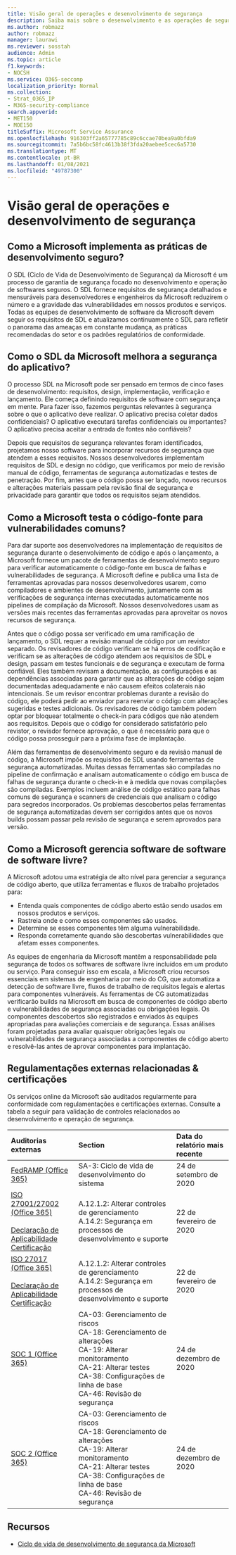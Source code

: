 ```yaml
---
title: Visão geral de operações e desenvolvimento de segurança
description: Saiba mais sobre o desenvolvimento e as operações de segurança no Microsoft 365
ms.author: robmazz
author: robmazz
manager: laurawi
ms.reviewer: sosstah
audience: Admin
ms.topic: article
f1.keywords:
- NOCSH
ms.service: O365-seccomp
localization_priority: Normal
ms.collection:
- Strat_O365_IP
- M365-security-compliance
search.appverid:
- MET150
- MOE150
titleSuffix: Microsoft Service Assurance
ms.openlocfilehash: 916303ff2a65777785c89c6ccae70bea9a0bfda9
ms.sourcegitcommit: 7a5b6bc58fc4613b38f3fda20aebee5cec6a5730
ms.translationtype: MT
ms.contentlocale: pt-BR
ms.lasthandoff: 01/08/2021
ms.locfileid: "49787300"
---
```

# <a name="security-development-and-operations-overview"></a>Visão geral de operações e desenvolvimento de segurança

## <a name="how-does-microsoft-implement-secure-development-practices"></a>Como a Microsoft implementa as práticas de desenvolvimento seguro?

O SDL (Ciclo de Vida de Desenvolvimento de Segurança) da Microsoft é um processo de garantia de segurança focado no desenvolvimento e operação de softwares seguros. O SDL fornece requisitos de segurança detalhados e mensuráveis para desenvolvedores e engenheiros da Microsoft reduzirem o número e a gravidade das vulnerabilidades em nossos produtos e serviços. Todas as equipes de desenvolvimento de software da Microsoft devem seguir os requisitos de SDL e atualizamos continuamente o SDL para refletir o panorama das ameaças em constante mudança, as práticas recomendadas do setor e os padrões regulatórios de conformidade.

## <a name="how-does-microsofts-sdl-improve-application-security"></a>Como o SDL da Microsoft melhora a segurança do aplicativo?

O processo SDL na Microsoft pode ser pensado em termos de cinco fases de desenvolvimento: requisitos, design, implementação, verificação e lançamento. Ele começa definindo requisitos de software com segurança em mente. Para fazer isso, fazemos perguntas relevantes à segurança sobre o que o aplicativo deve realizar. O aplicativo precisa coletar dados confidenciais? O aplicativo executará tarefas confidenciais ou importantes? O aplicativo precisa aceitar a entrada de fontes não confiáveis?

Depois que requisitos de segurança relevantes foram identificados, projetamos nosso software para incorporar recursos de segurança que atendem a esses requisitos. Nossos desenvolvedores implementam requisitos de SDL e design no código, que verificamos por meio de revisão manual de código, ferramentas de segurança automatizadas e testes de penetração. Por fim, antes que o código possa ser lançado, novos recursos e alterações materiais passam pela revisão final de segurança e privacidade para garantir que todos os requisitos sejam atendidos.

## <a name="how-does-microsoft-test-source-code-for-common-vulnerabilities"></a>Como a Microsoft testa o código-fonte para vulnerabilidades comuns?

Para dar suporte aos desenvolvedores na implementação de requisitos de segurança durante o desenvolvimento de código e após o lançamento, a Microsoft fornece um pacote de ferramentas de desenvolvimento seguro para verificar automaticamente o código-fonte em busca de falhas e vulnerabilidades de segurança. A Microsoft define e publica uma lista de ferramentas aprovadas para nossos desenvolvedores usarem, como compiladores e ambientes de desenvolvimento, juntamente com as verificações de segurança internas executadas automaticamente nos pipelines de compilação da Microsoft. Nossos desenvolvedores usam as versões mais recentes das ferramentas aprovadas para aproveitar os novos recursos de segurança.

Antes que o código possa ser verificado em uma ramificação de lançamento, o SDL requer a revisão manual de código por um revistor separado. Os revisadores de código verificam se há erros de codificação e verificam se as alterações de código atendem aos requisitos de SDL e design, passam em testes funcionais e de segurança e executam de forma confiável. Eles também revisam a documentação, as configurações e as dependências associadas para garantir que as alterações de código sejam documentadas adequadamente e não causem efeitos colaterais não intencionais. Se um revisor encontrar problemas durante a revisão do código, ele poderá pedir ao enviador para reenviar o código com alterações sugeridas e testes adicionais. Os revisadores de código também podem optar por bloquear totalmente o check-in para códigos que não atendem aos requisitos. Depois que o código for considerado satisfatório pelo revistor, o revisdor fornece aprovação, o que é necessário para que o código possa prosseguir para a próxima fase de implantação.

Além das ferramentas de desenvolvimento seguro e da revisão manual de código, a Microsoft impõe os requisitos de SDL usando ferramentas de segurança automatizadas. Muitas dessas ferramentas são compiladas no pipeline de confirmação e analisam automaticamente o código em busca de falhas de segurança durante o check-in e à medida que novas compilações são compiladas. Exemplos incluem análise de código estático para falhas comuns de segurança e scanners de credenciais que analisam o código para segredos incorporados. Os problemas descobertos pelas ferramentas de segurança automatizadas devem ser corrigidos antes que os novos builds possam passar pela revisão de segurança e serem aprovados para versão.

## <a name="how-does-microsoft-manage-open-source-software"></a>Como a Microsoft gerencia software de software de software livre?

A Microsoft adotou uma estratégia de alto nível para gerenciar a segurança de código aberto, que utiliza ferramentas e fluxos de trabalho projetados para:

- Entenda quais componentes de código aberto estão sendo usados em nossos produtos e serviços.
- Rastreia onde e como esses componentes são usados.
- Determine se esses componentes têm alguma vulnerabilidade.
- Responda corretamente quando são descobertas vulnerabilidades que afetam esses componentes.

As equipes de engenharia da Microsoft mantêm a responsabilidade pela segurança de todos os softwares de software livre incluídos em um produto ou serviço. Para conseguir isso em escala, a Microsoft criou recursos essenciais em sistemas de engenharia por meio do CG, que automatiza a detecção de software livre, fluxos de trabalho de requisitos legais e alertas para componentes vulneráveis. As ferramentas de CG automatizadas verificarão builds na Microsoft em busca de componentes de código aberto e vulnerabilidades de segurança associadas ou obrigações legais. Os componentes descobertos são registrados e enviados às equipes apropriadas para avaliações comerciais e de segurança. Essas análises foram projetadas para avaliar quaisquer obrigações legais ou vulnerabilidades de segurança associadas a componentes de código aberto e resolvê-las antes de aprovar componentes para implantação.

## <a name="related-external-regulations--certifications"></a>Regulamentações externas relacionadas & certificações

Os serviços online da Microsoft são auditados regularmente para conformidade com regulamentações e certificações externas. Consulte a tabela a seguir para validação de controles relacionados ao desenvolvimento e operação de segurança.

| **Auditorias externas** | **Section** | **Data do relatório mais recente** |
|:--------------------|:------------|:-----------------------|
| [FedRAMP (Office 365)](https://compliance.microsoft.com/compliancemanager) | SA-3: Ciclo de vida de desenvolvimento do sistema | 24 de setembro de 2020 |
| [ISO 27001/27002 (Office 365)](https://servicetrust.microsoft.com/ViewPage/MSComplianceGuideV3?command=Download&downloadType=Document&downloadId=d7864d4f-e053-4cc4-a964-fa526d07c3be&tab=7027ead0-3d6b-11e9-b9e1-290b1eb4cdeb&docTab=7027ead0-3d6b-11e9-b9e1-290b1eb4cdeb_ISO_Reports) <br><br> [Declaração de Aplicabilidade](https://servicetrust.microsoft.com/ViewPage/MSComplianceGuide?command=Download&downloadType=Document&downloadId=8ee1e46b-2ada-4e7b-bb7d-4c55a8cb6fcd&docTab=4ce99610-c9c0-11e7-8c2c-f908a777fa4d_ISO_Reports) <br> [Certificação](https://servicetrust.microsoft.com/ViewPage/MSComplianceGuideV3?command=Download&downloadType=Document&downloadId=1e84a14a-2468-45ac-9412-5e53250d57ec&tab=7027ead0-3d6b-11e9-b9e1-290b1eb4cdeb&docTab=7027ead0-3d6b-11e9-b9e1-290b1eb4cdeb_ISO_Reports) | A.12.1.2: Alterar controles de gerenciamento <br> A.14.2: Segurança em processos de desenvolvimento e suporte | 22 de fevereiro de 2020 |
| [ISO 27017 (Office 365)](https://servicetrust.microsoft.com/ViewPage/MSComplianceGuideV3?command=Download&downloadType=Document&downloadId=d7864d4f-e053-4cc4-a964-fa526d07c3be&tab=7027ead0-3d6b-11e9-b9e1-290b1eb4cdeb&docTab=7027ead0-3d6b-11e9-b9e1-290b1eb4cdeb_ISO_Reports) <br><br> [Declaração de Aplicabilidade](https://servicetrust.microsoft.com/ViewPage/MSComplianceGuide?command=Download&downloadType=Document&downloadId=8ee1e46b-2ada-4e7b-bb7d-4c55a8cb6fcd&docTab=4ce99610-c9c0-11e7-8c2c-f908a777fa4d_ISO_Reports) <br> [Certificação](https://servicetrust.microsoft.com/ViewPage/MSComplianceGuideV3?command=Download&downloadType=Document&downloadId=70de0999-5451-43a3-9ef4-761e8fbfb1a3&tab=7027ead0-3d6b-11e9-b9e1-290b1eb4cdeb&docTab=7027ead0-3d6b-11e9-b9e1-290b1eb4cdeb_ISO_Reports) | A.12.1.2: Alterar controles de gerenciamento <br> A.14.2: Segurança em processos de desenvolvimento e suporte | 22 de fevereiro de 2020 |
| [SOC 1 (Office 365)](https://servicetrust.microsoft.com/ViewPage/MSComplianceGuideV3?command=Download&downloadType=Document&downloadId=90df3f9c-3aaf-4dbf-99d0-ca9f2991721b&tab=7027ead0-3d6b-11e9-b9e1-290b1eb4cdeb&docTab=7027ead0-3d6b-11e9-b9e1-290b1eb4cdeb_SOC_%2F_SSAE_16_Reports) | CA-03: Gerenciamento de riscos <br> CA-18: Gerenciamento de alterações <br> CA-19: Alterar monitoramento <br> CA-21: Alterar testes <br> CA-38: Configurações de linha de base <br> CA-46: Revisão de segurança | 24 de dezembro de 2020 |
| [SOC 2 (Office 365)](https://servicetrust.microsoft.com/ViewPage/MSComplianceGuideV3?command=Download&downloadType=Document&downloadId=a73c1738-7892-42b7-acd3-87b6371c53f6&tab=7027ead0-3d6b-11e9-b9e1-290b1eb4cdeb&docTab=7027ead0-3d6b-11e9-b9e1-290b1eb4cdeb_SOC_%2F_SSAE_16_Reports) | CA-03: Gerenciamento de riscos <br> CA-18: Gerenciamento de alterações <br> CA-19: Alterar monitoramento <br> CA-21: Alterar testes <br> CA-38: Configurações de linha de base <br> CA-46: Revisão de segurança | 24 de dezembro de 2020 |

## <a name="resources"></a>Recursos

- [Ciclo de vida de desenvolvimento de segurança da Microsoft](https://www.microsoft.com/securityengineering/sdl)
